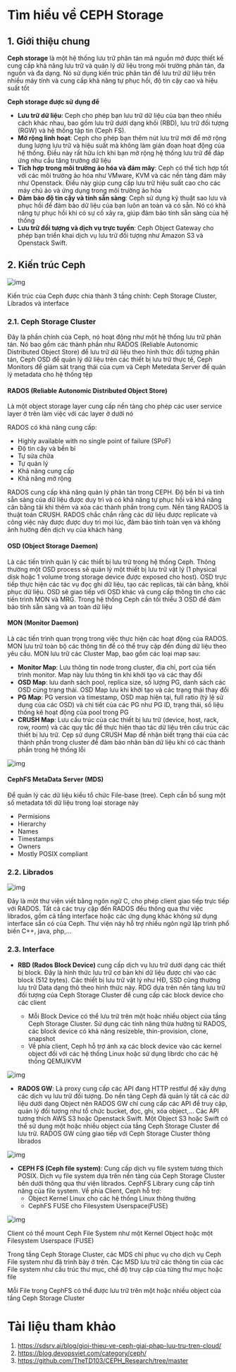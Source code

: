 # Tìm hiểu về CEPH Storage

## 1. Giới thiệu chung

**Ceph storage** là một hệ thống lưu trữ phân tán mã nguồn mở được thiết kế cung cấp khả năng lưu trữ và quản lý dữ liệu trong môi trường phân tán, đa nguồn và đa dạng. Nó sử dụng kiến trúc phân tán để lưu trữ dữ liệu trên nhiều máy tính và cung cấp khả năng tự phục hồi, độ tin cậy cao và hiệu suất tốt

**Ceph storage được sử dụng để**

- **Lưu trữ dữ liệu**: Ceph cho phép bạn lưu trữ dữ liệu của bạn theo nhiều cách khác nhau, bao gồm lưu trữ dưới dạng khối (RBD), lưu trữ đối tượng (RGW) và hệ thống tập tin (Ceph FS). 
- **Mở rộng linh hoạt**: Ceph cho phép bạn thêm nút lưu trữ mới để mở rộng dung lượng lưu trữ và hiệu suất mà không làm gián đoạn hoạt động của hệ thống. Điều này rất hữu ích khi bạn mở rộng hệ thống lưu trữ để đáp ứng nhu cầu tăng trưởng dữ liệu
- **Tích hợp trong môi trường ảo hóa và đám mây**: Ceph có thể tích hợp tốt với các môi trường ảo hóa như VMware, KVM và các nền tảng đám mây như Openstack. Điều này giúp cung cấp lưu trữ hiệu suất cao cho các máy chủ ảo và ứng dụng trong môi trường ảo hóa
- __Đảm bảo độ tin cậy và tính sẵn sàng__: Ceph sử dụng kỹ thuật sao lưu và phục hồi để đảm bảo dữ liệu của bạn luôn an toàn và có sẵn. Nó có khả năng tự phục hồi khi có sự cố xảy ra, giúp đảm bảo tính sẵn sàng của hệ thống 
- **Lưu trữ đối tượng và dịch vụ trực tuyến**: Ceph Object Gateway cho phép bạn triển khai dịch vụ lưu trữ đối tượng như Amazon S3 và Openstack Swift.

## 2. Kiến trúc Ceph

![img](../imgs/ceph1.webp)

Kiến trúc của Ceph được chia thành 3 tầng chính: Ceph Storage Cluster, Librados và interface

### 2.1. Ceph Storage Cluster

Đây là phần chính của Ceph, nó hoạt động như một hệ thống lưu trữ phân tán. Nó bao gồm các thành phần như RADOS (Reliable Autonomic Distributed Object Store) để lưu trữ dữ liệu theo hình thức đối tượng phân tán, Ceph OSD để quản lý dữ liệu trên các thiết bị lưu trữ thực tế, Ceph Monitors để giám sát trạng thái của cụm và Ceph Metedata Server để quản lý metadata cho hệ thống tệp

#### __RADOS (Reliable Autonomic Distributed Object Store)__ 

Là một object storage layer cung cấp nền tảng cho phép các user service layer ở trên làm việc với các layer ở dưới nó

RADOS có khả năng cung cấp:
- Highly available with no single point of failure (SPoF)
- Độ tin cậy và bền bỉ
- Tự sửa chữa
- Tự quản lý
- Khả năng cung cấp
- Khả năng mở rộng

RADOS cung cấp khả năng quản lý phân tán trong CEPH. Độ bền bỉ và tính sẵn sàng của dữ liệu được duy trì và có khả năng tự phục hồi và khả năng cân bằng tải khi thêm và xóa các thành phần trong cụm. Nền tảng RADOS là thuật toán CRUSH. RADOS chắc chắn rằng các dữ liệu được replicate và công việc này được được duy trì mọi lúc, đảm bảo tính toàn vẹn và không ảnh hưởng đến dịch vụ của khách hàng

#### __OSD (Object Storage Daemon)__ 

Là các tiến trình quản lý các thiết bị lưu trữ trong hệ thống Ceph. Thông thường một OSD process sẽ quản lý một thiết bị lưu trữ vật lý (1 physical disk hoặc 1 volume trong storage device được exposed cho host). OSD trực tiếp thực hiện các tác vụ đọc ghi dữ liệu, tạo các replicas, tải cân bằng, khôi phục dữ liệu. OSD sẽ giao tiếp với OSD khác và cung cấp thông tin cho các tiến trình MON và MRG. Trong hệ thống Ceph cần tối thiểu 3 OSD để đảm bảo tính sẵn sàng và an toàn dữ liệu

#### **MON (Monitor Daemon)** 

Là các tiến trình quan trọng trong việc thực hiện các hoạt động của RADOS. MON lưu trữ toàn bộ các thông tin để có thể truy cập đến đúng dữ liệu theo yêu cầu. MON lưu trữ các Cluster Map, bao gồm các loại map sau:
- **Monitor Map**: Lưu thông tin node trong cluster, địa chỉ, port của tiến trình monitor. Map này lưu thông tin khi khởi tạo và các thay đổi
- **OSD Map**: lưu danh sách pool, replica size, số lượng PG, danh sách các OSD cùng trạng thái. OSD Map lưu khi khởi tạo và các trạng thái thay đổi
- **PG Map**: PG version và timestamp, OSD map hiện tại, full ratio (tỷ lệ sử dụng của các OSD) và chi tiết của các PG như PG ID, trạng thái, số liệu thống kê hoạt động của pool trong PG
- **CRUSH Map**: Lưu cấu trúc của các thiết bị lưu trữ (device, host, rack, row, room) và các quy tắc để thực hiện thao tác dữ liệu trên cấu trúc các thiết bị lưu trữ. Cẹp sử dụng CRUSH Map để nhận biết trạng thái của các thành phần trong cluster để đảm bảo nhân bản dữ liệu khi có các thành phần trong hệ thống lỗi

![img](../imgs/ceph2.webp)

#### **CephFS MetaData Server (MDS)** 

Để quản lý các dữ liệu kiểu tổ chức File-base (tree). Ceph cần bổ sung một số  metadata tới dữ liệu trong loại storage này
- Permisions
- Hierarchy 
- Names
- Timestamps
- Owners
- Mostly POSIX compliant

### 2.2. Librados

![img](../imgs/ceph5.png)

Đây là một thư viện viết bằng ngôn ngữ C, cho phép client giao tiếp trực tiếp với RADOS. Tất cả các truy cập đến RADOS đều thông qua thư việc librados, gồm cả tầng interface hoặc các ứng dụng khác không sử dụng interface sẵn có của Ceph. Thư viện này hỗ trợ nhiều ngôn ngữ lập trình phổ biến C++, java, php,...

### 2.3. Interface

- **RBD (Rados Block Device)** cung cấp dịch vụ lưu trữ dưới dạng các thiết bị block. Đây là hình thức lưu trữ cơ bản khi dữ liệu được chi vào các block (512 bytes). Các thiết bị lưu trữ vật lý như HĐ, SSD cũng thường lưu trữ Data dạng thô theo hình thức này. RDG dựa trên nền tảng lưu trữ đối tượng của Ceph Storage Cluster để cung cấp các block device cho các client

    - Mỗi Block Device có thể lưu trữ trên một hoặc nhiều object của tầng Ceph Storage Cluster. Sử dụng các tính năng thừa hưởng từ RADOS, các block device có khả năng resizeble, thin-provision, clone, snapshot
    - Về phía client, Ceph hỗ trợ ánh xạ các block device vào các kernel object đối với các hệ thống Linux hoặc sử dụng librdc cho các hệ thống QEMU/KVM

![img](../imgs/ceph3.webp)

- **RADOS GW**: Là proxy cung cấp các API đang HTTP restful để xây dựng các dịch vụ lưu trữ đối tượng. Do nền tảng Ceph đã quản lý tất cả các dữ liệu dưới dạng  Object nên RADOS GW chỉ cung cấp các API để truy cập, quản lý đối tượng như tổ chức bucket, đọc, ghi, xóa object,... Các API tương thích AWS S3 hoặc Openstack Swift. Một Object S3 hoặc Swift có thể sử dụng một hoặc nhiều object của tầng Ceph Storage Cluster để lưu trữ. RADOS GW cũng giao tiếp với Ceph Storage Cluster thông librados

![img](../imgs/ceph4.webp)

- **CEPH FS (Ceph file system)**: Cung cấp dịch vụ file system tương thích POSIX. Dịch vụ file system dựa trên nền tảng của Ceph Storage Cluster bên dưới thông qua thư viện librados. CephFS Library cung cấp tính năng của file system. Về phía Client, Ceph hỗ trợ:
    - Object Kernel Linux cho các hệ thống Linux thông thường
    - CephFS FUSE cho Filesystem Userspace(FUSE) 

![img](../imgs/ceoh5.webp)

Client có thể mount Ceph File System như một Kernel Object hoặc một Filesystem Userspace (FUSE)

Trong tầng Ceph Storage Cluster, các MDS chỉ phục vụ cho dịch vụ Ceph File system như đã trình bày ở trên. Các MSD lưu trữ các thông tin của các File system như cấu trúc thư mục, chế độ truy cập của từng thư mục hoặc file 

Mỗi File trong CephFS có thể được lưu trữ trên một hoặc nhiều object của tầng Ceph Storage Cluster

# Tài liệu tham khảo

1. https://sdsrv.ai/blog/gioi-thieu-ve-ceph-giai-phap-luu-tru-tren-cloud/
2. https://blog.devopsviet.com/category/ceph/
3. https://github.com/TheTD103/CEPH_Research/tree/master